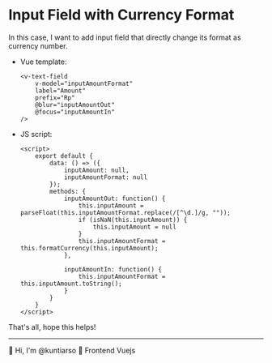 # Input Field with Currency Format

In this case, I want to add input field that directly change its format as currency number.

- Vue template:

  ```vue
  <v-text-field
      v-model="inputAmountFormat"
      label="Amount"
      prefix="Rp"
      @blur="inputAmountOut"
      @focus="inputAmountIn"
  />
  ```

- JS script:

  ```vue
  <script>
      export default {
          data: () => ({
              inputAmount: null,
              inputAmountFormat: null
          });
          methods: {
              inputAmountOut: function() {
                  this.inputAmount = parseFloat(this.inputAmountFormat.replace(/[^\d.]/g, ""));
                  if (isNaN(this.inputAmount)) {
                      this.inputAmount = null
                  }
                  this.inputAmountFormat = this.formatCurrency(this.inputAmount);
              },

              inputAmountIn: function() {
                  this.inputAmountFormat = this.inputAmount.toString();
              }
          }
      }
  </script>
  ```

That's all, hope this helps!

------

:wave: Hi, I'm @kuntiarso :green_book: Frontend Vuejs
